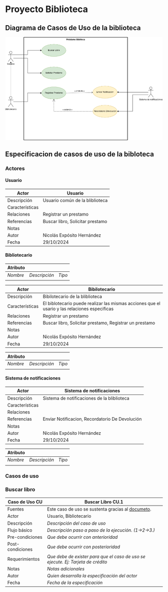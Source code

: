 # Proyecto Biblioteca

## Diagrama de Casos de Uso de la biblioteca

<img src="Casos-uso.png">


## Especificacion de  casos de uso de la bibloteca

### Actores

#### Usuario

|  Actor | Usuario |
|---|---|
| Descripción  | Usuario común de la bliblioteca |
| Características  | |
| Relaciones | Registrar un prestamo |
| Referencias | Buscar libro, Solicitar prestamo|   
|  Notas | |
| Autor  | Nicolás Expósito Hernández|
|Fecha | 29/10/2024 |

#### Bibliotecario

|  Atributo |||
|---|---|---|
| _Nombre_  | _Descripción_  | _Tipo_ |
| | |

|  Actor | Bibilotecario |
|---|---|
| Descripción  | Bibilotecario de la bliblioteca |
| Características  | El biblotecario puede realizar las mismas acciones que el usario y las relaciones especificas |
| Relaciones | Registrar un prestamo |
| Referencias | Buscar libro, Solicitar prestamo, Registrar un prestamo|   
|  Notas | |
| Autor  | Nicolás Expósito Hernández|
|Fecha | 29/10/2024 |

|  Atributo |||
|---|---|---|
| _Nombre_  | _Descripción_  | _Tipo_ |
| | |

#### Sistema de notificaciones

|  Actor | Sistema de notificaciones |
|---|---|
| Descripción  | Sistema de notificaciones de la bliblioteca |
| Características  | |
| Relaciones ||
| Referencias | Enviar Notificacion, Recordatorio De Devolución|   
|  Notas | |
| Autor  | Nicolás Expósito Hernández|
|Fecha | 29/10/2024 |

|  Atributo |||
|---|---|---|
| _Nombre_  | _Descripción_  | _Tipo_ |
| | |

### Casos de uso

### Buscar libro

|  Caso de Uso	CU | Buscar Libro CU.1  |
  |---|---|
  | Fuentes  | Este caso de uso se sustenta gracias al [documeto](). |
  | Actor  |  Usuario, Bibliotecario |
  | Descripción | _Descripción del caso de uso_  |
  | Flujo básico | _Descripción paso a paso de la ejecución. (1->2->3.)_ |
  | Pre-condiciones | _Que debe ocurrir con anterioridad_  |  
  | Post-condiciones  | _Que debe ocurrir con posterioridad_  |  
  |  Requerimientos | _Que debe de exister para que el caso de uso se ejecute. Ej: Tarjeta de crédito_  |
  |  Notas |  _Notas adicionales_ |
  | Autor  | _Quien desarrolla la especificación del actor_ |
  |Fecha | _Fecha de la especificación_ |
